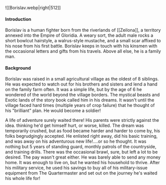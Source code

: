 ![[Borislav.webp|right|512]]


#### Introduction
Borislav is a human fighter born from the riverlands of [[Zeilona]], a territory annexed into the Empire of Gloridia. A weary sort, the adult male rocks a short bowlcut hairstyle, a walrus-style mustache, and a small scar affixed to his nose from his first battle. Borislav keeps in touch with his kinsmen with the occasional letters and gifts from his travels. Above all else, he is a family man.

#### Background
Borislav was raised in a small agricultural village as the oldest of 8 siblings. He was expected to watch out for his brothers and sisters and lend a hand on the family farm often. It was a simple life, but by the age of 6 he wondered of the world beyond the village borders. The mystical beasts and Exotic lands of the story book called him in his dreams. It wasn't until the village faced hard times (multiple years of crop failure) that he thought of his "brilliant" plan. He would become a soldier!

A life of adventure surely waited there! His parents were strictly against the idea. thinking he'd get himself hurt, or worse, killed. The dream was temporarily crushed, but as food became harder and harder to come by, his folks begrudgingly accepted. He enlisted right away, did his basic training, and was away on his adventurous new life!....or so he thought. It was nothing but 5 years of standing guard, monthly patrols of the countryside, and training drills. There was the occasional brawl, sure, but left a lot to be desired. The pay wasn't great either. He was barely able to send any money home. It was enough to live on, but he wanted his household to thrive. After his military service, he used his savings to buy all of his military-issue equipment from The Quartermaster and set out on the journey he's waited his whole life for!